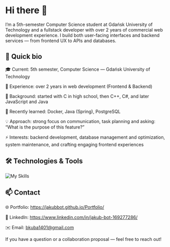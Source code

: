 # Hi there 👋

I’m a 5th-semester Computer Science student at Gdańsk University of Technology and a fullstack developer with over 2 years of commercial web development experience. I build both user-facing interfaces and backend services — from frontend UX to APIs and databases.

## 🚀 Quick bio

🎓 Current: 5th semester, Computer Science — Gdańsk University of Technology

💼 Experience: over 2 years in web development (Frontend & Backend)

🧭 Background: started with C in high school, then C++, C#, and later JavaScript and Java

🔧 Recently learned: Docker, Java (Spring), PostgreSQL

💡 Approach: strong focus on communication, task planning and asking: “What is the purpose of this feature?”

⚡ Interests: backend development, database management and optimization, system maintenance, and crafting engaging frontend experiences

## 🛠️ Technologies & Tools
![My Skills](https://skillicons.dev/icons?i=js,ts,react,nextjs,redux,mongodb,git,github,gitlab,threejs,aws,graphql,java,spring,docker,postgres,linux)


## 📫 Contact

🌐 Portfolio: https://jakubbot.github.io/Portfolio/

💼 LinkedIn: https://www.linkedin.com/in/jakub-bot-169277286/

✉️ Email: bkuba1401@gmail.com

If you have a question or a collaboration proposal — feel free to reach out!


